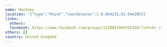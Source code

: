 ```yaml
---
name: Hackney
location: '{"type":"Point","coordinates":[-0.054215,51.544205]}'
links:
  others: 
  facebook: https://www.facebook.com/groups/1120851064762330/?ref=br_rs
others: []
country: United Kingdom
---
```

